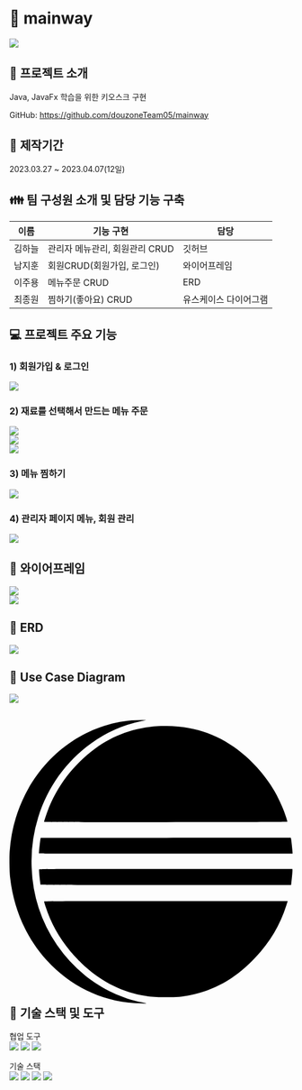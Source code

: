 #  📝 mainway
<img src="https://github.com/kimskyyyy/coding-Test/assets/110077343/87971b8d-9cc8-4efa-af79-ae2ed8277af1"></img><br/>

📌 프로젝트 소개
-------------
Java, JavaFx 학습을 위한 키오스크 구현

   
GitHub: https://github.com/douzoneTeam05/mainway 


:date: 제작기간
-------------   
2023.03.27 ~ 2023.04.07(12일)  
  
:family: 팀 구성원 소개 및 담당 기능 구축
-------------   
|이름|기능 구현|담당|
|------|---|---|
|김하늘|관리자 메뉴관리, 회원관리 CRUD | 깃허브|
|남지훈|회원CRUD(회원가입, 로그인) | 와이어프레임|
|이주용|메뉴주문 CRUD | ERD|
|최종원|찜하기(좋아요) CRUD | 유스케이스 다이어그램|
  
:computer: 프로젝트 주요 기능
-------------    

###  1) 회원가입 & 로그인   
<img src="https://github.com/douzoneTeam05/mainway/assets/110077343/05d9b44b-f379-40e2-978f-71fe22fdda54"></img><br/>
###  2) 재료를 선택해서 만드는 메뉴 주문   
<img src="https://github.com/douzoneTeam05/mainway/assets/110077343/b6c180b2-7a44-4a23-b818-e79070ea2614"></img><br/>
<img src="https://github.com/douzoneTeam05/mainway/assets/110077343/9951369a-14a6-4cee-8fa5-6ba29ca146ec"></img><br/>
<img src="https://github.com/douzoneTeam05/mainway/assets/110077343/6215802f-d921-4a9f-8fd4-ee03a3961ac9"></img><br/>
###  3) 메뉴 찜하기   
<img src="https://github.com/douzoneTeam05/mainway/assets/110077343/e87ec43e-9e42-4e14-a80d-51d863f4319d"></img><br/>
###  4) 관리자 페이지 메뉴, 회원 관리        
<img src="https://github.com/douzoneTeam05/mainway/assets/110077343/92dd435e-815b-41ea-8604-ec537635a690"></img><br/>


:green_book: 와이어프레임
-------------
<img src="https://github.com/douzoneTeam05/mainway/assets/110077343/c8e85ee7-9363-49f9-9418-33d14a7a606e"></img><br/>
<img src="https://github.com/douzoneTeam05/mainway/assets/110077343/5d6a88f9-fe93-40fe-84e3-8eeda1290b6f"></img><br/> 


:blue_book: ERD
-------------
<img src="https://github.com/douzoneTeam05/mainway/assets/110077343/f8e1173f-a8e2-4b0d-90c6-aae2b264b382"></img><br/>   


📙 Use Case Diagram
-------------
<img src="https://github.com/douzoneTeam05/mainway/assets/110077343/063c64bc-02fa-40c3-808e-d55236595b52">


<svg role="img" viewBox="0 0 24 24" xmlns="http://www.w3.org/2000/svg"><title>Eclipse IDE</title><path d="M11.109.024a15.58 15.58 0 00-.737.023C6.728.361 3.469 2.517 1.579 5.86A12.53 12.53 0 00.021 11.11c-.04.517-.02 1.745.035 2.208.306 2.682 1.353 5.06 3.07 6.965 1.962 2.173 4.586 3.467 7.437 3.663.42.032 1.043.04 1.02.012a2.404 2.404 0 00-.338-.074c-1.674-.33-3.388-1.13-4.777-2.232a12.344 12.344 0 01-2.45-2.636A12.387 12.387 0 011.884 12.5a12.413 12.413 0 01.56-4.274c.785-2.522 2.37-4.726 4.475-6.228A11.073 11.073 0 0111.156.122l.443-.098zm1.474.51C10.646.65 8.807 1.299 7.301 2.4 5.426 3.77 3.995 5.644 3.22 7.746c-.145.397-.282.82-.282.879 0 .012 3.828.024 10.31.024 8.463 0 10.315-.008 10.315-.036 0-.047-.153-.525-.283-.878-.153-.42-.576-1.31-.82-1.722-.4-.683-.91-1.373-1.474-1.992-1.65-1.82-3.593-2.934-5.82-3.334-.785-.141-1.8-.2-2.585-.153zM23.83 9.97c-.02 0-4.792 0-10.609.004l-10.573.008-.011.059c-.036.16-.134 1.081-.134 1.242 0 .028 1.785.032 10.746.032H24v-.075c0-.102-.07-.791-.106-1.054-.02-.16-.04-.216-.063-.216zm-10.573 2.635c-9.37-.004-10.73 0-10.742.035-.02.04.024.557.075.973.02.157.035.298.035.314 0 .027 2.137.035 10.624.035h10.624l.024-.188c.043-.326.102-.97.094-1.067l-.008-.094zm.003 2.718c-8.882 0-10.321.004-10.321.035 0 .02.054.208.12.42a11.122 11.122 0 002.072 3.741c.282.342.945 1.036 1.228 1.287 1.568 1.4 3.247 2.216 5.18 2.53.605.094.886.113 1.75.11.91 0 1.297-.032 2.023-.177 2.11-.416 3.914-1.451 5.53-3.17 1.267-1.348 2.106-2.76 2.628-4.41l.117-.366z"/></svg>
:construction_worker: 기술 스택 및 도구
-------------
협업 도구       
<img src="https://img.shields.io/badge/Notion-000000?style=for-the-badge&logo=Notion&logoColor=white">
<img src="https://img.shields.io/badge/Git-F05032?style=for-the-badge&logo=Git&logoColor=white">
<img src="https://img.shields.io/badge/GitHub-181717?style=for-the-badge&logo=GitHub&logoColor=white">


기술 스택   
<img src="https://img.shields.io/badge/Java-007396?style=for-the-badge&logo=Java&logoColor=white">
<img src="https://img.shields.io/badge/Oracle-F80000?style=for-the-badge&logo=OracleDB=white">
<img src="https://img.shields.io/badge/Eclipse IDE-2C2255?style=for-the-badge&logo=eclipseide&logoColor=white">
<img src="https://img.shields.io/badge/JavaFx-000000?style=for-the-badge&logo=Java Fx&logoColor=white">


